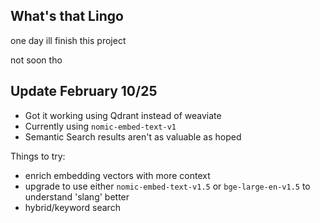 ## What's that Lingo

one day ill finish this project

not soon tho

## Update February 10/25

- Got it working using Qdrant instead of weaviate
- Currently using `nomic-embed-text-v1`
- Semantic Search results aren't as valuable as hoped

Things to try:
- enrich embedding vectors with more context
- upgrade to use either `nomic-embed-text-v1.5` or `bge-large-en-v1.5` to understand 'slang' better
- hybrid/keyword search